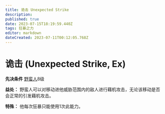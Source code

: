 ```yaml
---
title: 诡击 Unexpected Strike
description: 
published: true
date: 2023-07-15T18:19:59.440Z
tags: 狂暴之力
editor: markdown
dateCreated: 2023-07-11T00:12:05.768Z
---
```


# 诡击 (Unexpected Strike, Ex)

**先决条件** [野蛮人](/野蛮人)8级

**益处：** 野蛮人可以对移动进他威胁范围内的敌人进行藉机攻击，无论该移动是否会正常的引发藉机攻击。

**特殊：** 他每次狂暴只能使用1次此能力。
